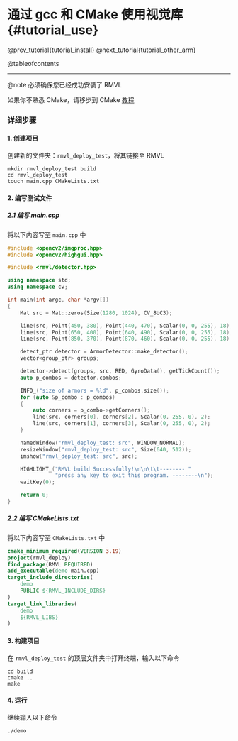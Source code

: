 通过 gcc 和 CMake 使用视觉库 {#tutorial_use}
============

@prev_tutorial{tutorial_install}
@next_tutorial{tutorial_other_arm}

@tableofcontents

------

@note 必须确保您已经成功安装了 RMVL

如果你不熟悉 CMake，请移步到 CMake [教程](https://cmake.org/cmake/help/latest) 

### 详细步骤

#### 1. 创建项目

创建新的文件夹：`rmvl_deploy_test`，将其链接至 RMVL

```shell
mkdir rmvl_deploy_test build
cd rmvl_deploy_test
touch main.cpp CMakeLists.txt
```

#### 2. 编写测试文件

##### 2.1 编写 main.cpp

将以下内容写至 `main.cpp` 中
```cpp
#include <opencv2/imgproc.hpp>
#include <opencv2/highgui.hpp>

#include <rmvl/detector.hpp>

using namespace std;
using namespace cv;

int main(int argc, char *argv[])
{
    Mat src = Mat::zeros(Size(1280, 1024), CV_8UC3);

    line(src, Point(450, 380), Point(440, 470), Scalar(0, 0, 255), 18);
    line(src, Point(650, 400), Point(640, 490), Scalar(0, 0, 255), 18);
    line(src, Point(850, 370), Point(870, 460), Scalar(0, 0, 255), 18);

    detect_ptr detector = ArmorDetector::make_detector();
    vector<group_ptr> groups;

    detector->detect(groups, src, RED, GyroData(), getTickCount());
    auto p_combos = detector.combos;

    INFO_("size of armors = %ld", p_combos.size());
    for (auto &p_combo : p_combos)
    {
        auto corners = p_combo->getCorners();
        line(src, corners[0], corners[2], Scalar(0, 255, 0), 2);
        line(src, corners[1], corners[3], Scalar(0, 255, 0), 2);
    }

    namedWindow("rmvl_deploy_test: src", WINDOW_NORMAL);
    resizeWindow("rmvl_deploy_test: src", Size(640, 512));
    imshow("rmvl_deploy_test: src", src);

    HIGHLIGHT_("RMVL build Successfully!\n\n\t\t-------- "
               "press any key to exit this program. --------\n");
    waitKey(0);

    return 0;
}
```

##### 2.2 编写 CMakeLists.txt

将以下内容写至 `CMakeLists.txt` 中
```cmake
cmake_minimum_required(VERSION 3.19)
project(rmvl_deploy)
find_package(RMVL REQUIRED)
add_executable(demo main.cpp)
target_include_directories(
    demo
    PUBLIC ${RMVL_INCLUDE_DIRS}
)
target_link_libraries(
    demo
    ${RMVL_LIBS}
)
```

#### 3. 构建项目

在 `rmvl_deploy_test` 的顶层文件夹中打开终端，输入以下命令

```shell
cd build
cmake ..
make
```

#### 4. 运行

继续输入以下命令

```shell
./demo
```
